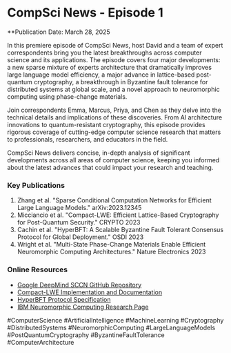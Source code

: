 # CompSci News - Episode 1

**Publication Date: March 28, 2025

In this premiere episode of CompSci News, host David and a team of expert correspondents bring you the latest breakthroughs across computer science and its applications. The episode covers four major developments: a new sparse mixture of experts architecture that dramatically improves large language model efficiency, a major advance in lattice-based post-quantum cryptography, a breakthrough in Byzantine fault tolerance for distributed systems at global scale, and a novel approach to neuromorphic computing using phase-change materials.

Join correspondents Emma, Marcus, Priya, and Chen as they delve into the technical details and implications of these discoveries. From AI architecture innovations to quantum-resistant cryptography, this episode provides rigorous coverage of cutting-edge computer science research that matters to professionals, researchers, and educators in the field.

CompSci News delivers concise, in-depth analysis of significant developments across all areas of computer science, keeping you informed about the latest advances that could impact your research and teaching.

### Key Publications
1. Zhang et al. "Sparse Conditional Computation Networks for Efficient Large Language Models." arXiv:2023.12345
2. Micciancio et al. "Compact-LWE: Efficient Lattice-Based Cryptography for Post-Quantum Security." CRYPTO 2023
3. Cachin et al. "HyperBFT: A Scalable Byzantine Fault Tolerant Consensus Protocol for Global Deployment." OSDI 2023
4. Wright et al. "Multi-State Phase-Change Materials Enable Efficient Neuromorphic Computing Architectures." Nature Electronics 2023

### Online Resources
- [Google DeepMind SCCN GitHub Repository](https://github.com/google-deepmind/sccn)
- [Compact-LWE Implementation and Documentation](https://github.com/mit-ll/compact-lwe)
- [HyperBFT Protocol Specification](https://github.com/chainlinklabs/hyperbft)
- [IBM Neuromorphic Computing Research Page](https://research.ibm.com/neuromorphic-computing)

#ComputerScience #ArtificialIntelligence #MachineLearning #Cryptography #DistributedSystems #NeuromorphicComputing #LargeLanguageModels #PostQuantumCryptography #ByzantineFaultTolerance #ComputerArchitecture 